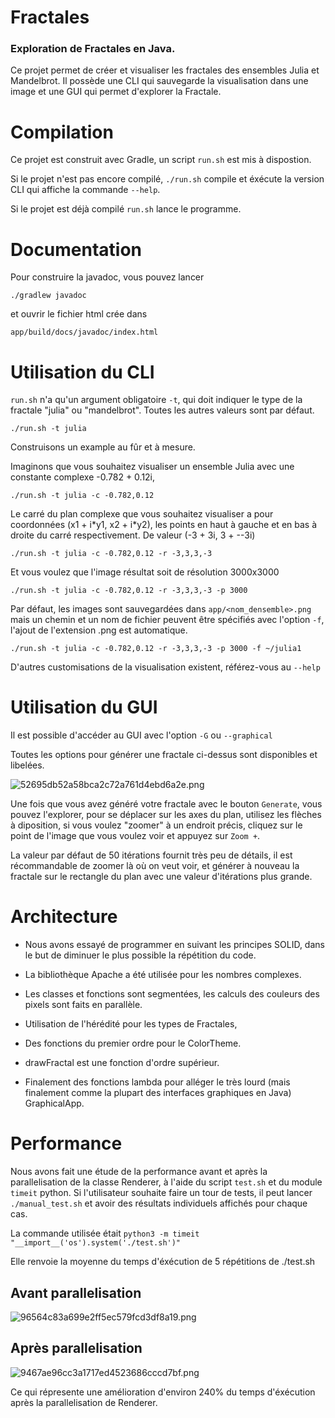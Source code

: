 # Fractales

### Exploration de Fractales en Java.

Ce projet permet de créer et visualiser les fractales des ensembles Julia et Mandelbrot. Il possède une CLI qui sauvegarde la visualisation dans une image et une GUI qui permet d'explorer la Fractale.

# Compilation

Ce projet est construit avec Gradle, un script `run.sh` est mis à dispostion.

Si le projet n'est pas encore compilé, `./run.sh` compile et éxécute la version CLI qui affiche la commande `--help`.

Si le projet est déjà compilé `run.sh` lance le programme.

# Documentation

Pour construire la javadoc, vous pouvez lancer

`./gradlew javadoc`

et ouvrir le fichier html crée dans

`app/build/docs/javadoc/index.html`

# Utilisation du CLI

`run.sh` n'a qu'un argument obligatoire `-t`, qui doit indiquer le type de la fractale "julia" ou "mandelbrot". Toutes les autres valeurs sont par défaut.

`./run.sh -t julia`

Construisons un example au fûr et à mesure.

Imaginons que vous souhaitez visualiser un ensemble Julia avec une constante complexe -0.782 + 0.12i,

`./run.sh -t julia -c -0.782,0.12`

Le carré du plan complexe que vous souhaitez visualiser a pour coordonnées (x1 + i\*y1, x2 + i\*y2), les points en haut à gauche et en bas à droite du carré respectivement. De valeur (-3 + 3i, 3 + --3i)

`./run.sh -t julia -c -0.782,0.12 -r -3,3,3,-3`

Et vous voulez que l'image résultat soit de résolution 3000x3000

`./run.sh -t julia -c -0.782,0.12 -r -3,3,3,-3 -p 3000`

Par défaut, les images sont sauvegardées dans
`app/<nom_densemble>.png` mais un chemin et un nom de fichier peuvent être spécifiés avec l'option `-f`, l'ajout de l'extension .png est automatique.

`./run.sh -t julia -c -0.782,0.12 -r -3,3,3,-3 -p 3000 -f ~/julia1`

D'autres customisations de la visualisation existent, référez-vous au `--help`

# Utilisation du GUI

Il est possible d'accéder au GUI avec l'option `-G` ou `--graphical`

Toutes les options pour générer une fractale ci-dessus sont disponibles et libelées.

![52695db52a58bca2c72a761d4ebd6a2e.png](:/fae5b8df5ec547ea9fa93166150cdd4c)

Une fois que vous avez généré votre fractale avec le bouton `Generate`, vous pouvez l'explorer, pour se déplacer sur les axes du plan, utilisez les flèches à diposition, si vous voulez "zoomer" à un endroit précis, cliquez sur le point de l'image que vous voulez voir et appuyez sur `Zoom +`.

La valeur par défaut de 50 itérations fournit très peu de détails, il est récommandable de zoomer là où on veut voir, et générer à nouveau la fractale sur le rectangle du plan avec une valeur d'itérations plus grande.

# Architecture

- Nous avons essayé de programmer en suivant les principes SOLID, dans le but de diminuer le plus possible la répétition du code.

- La bibliothèque Apache a été utilisée pour les nombres complexes.

- Les classes et fonctions sont segmentées, les calculs des couleurs des pixels sont faits en parallèle.

- Utilisation de l'hérédité pour les types de Fractales,

- Des fonctions du premier ordre pour le ColorTheme.

- drawFractal est une fonction d'ordre supérieur.

- Finalement des fonctions lambda pour alléger le très lourd (mais finalement comme la plupart des interfaces graphiques en Java) GraphicalApp.

# Performance

Nous avons fait une étude de la performance avant et après la parallelisation de la classe Renderer, à l'aide du script `test.sh` et du module `timeit` python.
Si l'utilisateur souhaite faire un tour de tests, il peut lancer `./manual_test.sh` et avoir des résultats individuels affichés pour chaque cas.

La commande utilisée était
`python3 -m timeit "__import__('os').system('./test.sh')"`

Elle renvoie la moyenne du temps d'éxécution de 5 répétitions de ./test.sh

## Avant parallelisation

![96564c83a699e2ff5ec579fcd3df8a19.png](:/c1a29b7340b944f88c1585f270a09dcb)

## Après parallelisation

![9467ae96cc3a1717ed4523686cccd7bf.png](:/5f4f790891ba450c812a640cd825c97e)

Ce qui répresente une amélioration d'environ 240% du temps d'éxécution après la parallelisation de Renderer.
